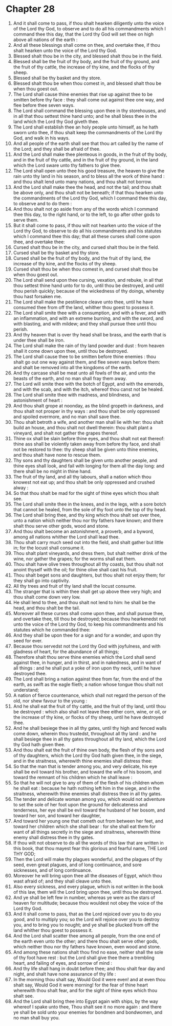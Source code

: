 # Chapter 28

1. And it shall come to pass, if thou shalt hearken diligently unto the voice of the Lord thy God, to observe and to do all his commandments which I command thee this day, that the Lord thy God will set thee on high above all nations of the earth :
2. And all these blessings shall come on thee, and overtake thee, if thou shalt hearken unto the voice of the Lord thy God.
3. Blessed shalt thou be in the city, and blessed shalt thou be in the field.
4. Blessed shall be the fruit of thy body, and the fruit of thy ground, and the fruit of thy cattle, the increase of thy kine, and the flocks of thy sheep.
5. Blessed shall be thy basket and thy store.
6. Blessed shalt thou be when thou comest in, and blessed shalt thou be when thou goest out.
7. The Lord shall cause thine enemies that rise up against thee to be smitten before thy face : they shall come out against thee one way, and flee before thee seven ways.
8. The Lord shall command the blessing upon thee in thy storehouses, and in all that thou settest thine hand unto; and he shall bless thee in the land which the Lord thy God giveth thee.
9. The Lord shall establish thee an holy people unto himself, as he hath sworn unto thee, if thou shalt keep the commandments of the Lord thy God, and walk in his ways.
10. And all people of the earth shall see that thou art called by the name of the Lord; and they shall be afraid of thee.
11. And the Lord shall make thee plenteous in goods, in the fruit of thy body, and in the fruit of thy cattle, and in the fruit of thy ground, in the land which the Lord sware unto thy fathers to give thee.
12. The Lord shall open unto thee his good treasure, the heaven to give the rain unto thy land in his season, and to bless all the work of thine hand : and thou shalt lend unto many nations, and thou shalt not borrow.
13. And the Lord shall make thee the head, and not the tail; and thou shalt be above only, and thou shalt not be beneath; if that thou hearken unto the commandments of the Lord thy God, which I command thee this day, to observe and to do them :
14. And thou shalt not go aside from any of the words which I command thee this day, to the right hand, or to the left, to go after other gods to serve them.
15. But it shall come to pass, if thou wilt not hearken unto the voice of the Lord thy God, to observe to do all his commandments and his statutes which I command thee this day; that all these curses shall come upon thee, and overtake thee:
16. Cursed shalt thou be in the city, and cursed shalt thou be in the field.
17. Cursed shall be thy basket and thy store.
18. Cursed shall be the fruit of thy body, and the fruit of thy land, the increase of thy kine, and the flocks of thy sheep.
19. Cursed shalt thou be when thou comest in, and cursed shalt thou be when thou goest out.
20. The Lord shall send upon thee cursing, vexation, and rebuke, in all that thou settest thine hand unto for to do, until thou be destroyed, and until thou perish quickly; because of the wickedness of thy doings, whereby thou hast forsaken me.
21. The Lord shall make the pestilence cleave unto thee, until he have consumed thee from off the land, whither thou goest to possess it.
22. The Lord shall smite thee with a consumption, and with a fever, and with an inflammation, and with an extreme burning, and with the sword, and with blasting, and with mildew; and they shall pursue thee until thou perish.
23. And thy heaven that is over thy head shall be brass, and the earth that is under thee shall be iron.
24. The Lord shall make the rain of thy land powder and dust : from heaven shall it come down upon thee, until thou be destroyed.
25. The Lord shall cause thee to be smitten before thine enemies : thou shalt go out one way against them, and flee seven ways before them: and shalt be removed into all the kingdoms of the earth.
26. And thy carcase shall be meat unto all fowls of the air, and unto the beasts of the earth, and no man shall fray them away.
27. The Lord will smite thee with the botch of Egypt, and with the emerods, and with the scab, and with the itch, whereof thou canst not be healed.
28. The Lord shall smite thee with madness, and blindness, and astonishment of heart :
29. And thou shalt grope at noonday, as the blind gropeth in darkness, and thou shalt not prosper in thy ways : and thou shalt be only oppressed and spoiled evermore, and no man shall save thee.
30. Thou shalt betroth a wife, and another man shall lie with her: thou shalt build an house, and thou shalt not dwell therein: thou shalt plant a vineyard, and shalt not gather the grapes thereof.
31. Thine ox shall be slain before thine eyes, and thou shalt not eat thereof: thine ass shall be violently taken away from before thy face, and shall not be restored to thee: thy sheep shall be given unto thine enemies, and thou shalt have none to rescue them.
32. Thy sons and thy daughters shall be given unto another people, and thine eyes shall look, and fail with longing for them all the day long: and there shall be no might in thine hand.
33. The fruit of thy land, and all thy labours, shall a nation which thou knowest not eat up; and thou shalt be only oppressed and crushed alway :
34. So that thou shalt be mad for the sight of thine eyes which thou shalt see.
35. The Lord shall smite thee in the knees, and in the legs, with a sore botch that cannot be healed, from the sole of thy foot unto the top of thy head.
36. The Lord shall bring thee, and thy king which thou shalt set over thee, unto a nation which neither thou nor thy fathers have known; and there shalt thou serve other gods, wood and stone.
37. And thou shalt become an astonishment, a proverb, and a byword, among all nations whither the Lord shall lead thee.
38. Thou shalt carry much seed out into the field, and shalt gather but little in; for the locust shall consume it.
39. Thou shalt plant vineyards, and dress them, but shalt neither drink of the wine, nor gather the grapes; for the worms shall eat them.
40. Thou shalt have olive trees throughout all thy coasts, but thou shalt not anoint thyself with the oil; for thine olive shall cast his fruit.
41. Thou shalt beget sons and daughters, but thou shalt not enjoy them; for they shall go into captivity.
42. All thy trees and fruit of thy land shall the locust consume.
43. The stranger that is within thee shall get up above thee very high; and thou shalt come down very low.
44. He shall lend to thee, and thou shalt not lend to him: he shall be the head, and thou shalt be the tail.
45. Moreover all these curses shall come upon thee, and shall pursue thee, and overtake thee, till thou be destroyed; because thou hearkenedst not unto the voice of the Lord thy God, to keep his commandments and his statutes which he commanded thee:
46. And they shall be upon thee for a sign and for a wonder, and upon thy seed for ever.
47. Because thou servedst not the Lord thy God with joyfulness, and with gladness of heart, for the abundance of all things;
48. Therefore shalt thou serve thine enemies which the Lord shall send against thee, in hunger, and in thirst, and in nakedness, and in want of all things : and he shall put a yoke of iron upon thy neck, until he have destroyed thee.
49. The Lord shall bring a nation against thee from far, from the end of the earth, as swift as the eagle flieth; a nation whose tongue thou shalt not understand;
50. A nation of fierce countenance, which shall not regard the person of the old, nor shew favour to the young :
51. And he shall eat the fruit of thy cattle, and the fruit of thy land, until thou be destroyed : which also shall not leave thee either corn, wine, or oil, or the increase of thy kine, or flocks of thy sheep, until he have destroyed thee.
52. And he shall besiege thee in all thy gates, until thy high and fenced walls come down, wherein thou trustedst, throughout all thy land : and he shall besiege thee in all thy gates throughout all thy land, which the Lord thy God hath given thee.
53. And thou shalt eat the fruit of thine own body, the flesh of thy sons and of thy daughters, which the Lord thy God hath given thee, in the siege, and in the straitness, wherewith thine enemies shall distress thee:
54. So that the man that is tender among you, and very delicate, his eye shall be evil toward his brother, and toward the wife of his bosom, and toward the remnant of his children which he shall leave :
55. So that he will not give to any of them of the flesh of his children whom he shall eat : because he hath nothing left him in the siege, and in the straitness, wherewith thine enemies shall distress thee in all thy gates.
56. The tender and delicate woman among you, which would not adventure to set the sole of her foot upon the ground for delicateness and tenderness, her eye shall be evil toward the husband of her bosom, and toward her son, and toward her daughter,
57. And toward her young one that cometh out from between her feet, and toward her children which she shall bear : for she shall eat them for want of all things secretly in the siege and straitness, wherewith thine enemy shall distress thee in thy gates.
58. If thou wilt not observe to do all the words of this law that are written in this book, that thou mayest fear this glorious and fearful name, THE Lord THY GOD;
59. Then the Lord will make thy plagues wonderful, and the plagues of thy seed, even great plagues, and of long continuance, and sore sicknesses, and of long continuance.
60. Moreover he will bring upon thee all the diseases of Egypt, which thou wast afraid of; and they shall cleave unto thee.
61. Also every sickness, and every plague, which is not written in the book of this law, them will the Lord bring upon thee, until thou be destroyed.
62. And ye shall be left few in number, whereas ye were as the stars of heaven for multitude; because thou wouldest not obey the voice of the Lord thy God.
63. And it shall come to pass, that as the Lord rejoiced over you to do you good, and to multiply you; so the Lord will rejoice over you to destroy you, and to bring you to nought; and ye shall be plucked from off the land whither thou goest to possess it.
64. And the Lord shall scatter thee among all people, from the one end of the earth even unto the other; and there thou shalt serve other gods, which neither thou nor thy fathers have known, even wood and stone.
65. And among these nations shalt thou find no ease, neither shall the sole of thy foot have rest : but the Lord shall give thee there a trembling heart, and failing of eyes, and sorrow of mind :
66. And thy life shall hang in doubt before thee; and thou shalt fear day and night, and shalt have none assurance of thy life :
67. In the morning thou shalt say, Would God it were even! and at even thou shalt say, Would God it were morning! for the fear of thine heart wherewith thou shalt fear, and for the sight of thine eyes which thou shalt see.
68. And the Lord shall bring thee into Egypt again with ships, by the way whereof I spake unto thee, Thou shalt see it no more again : and there ye shall be sold unto your enemies for bondmen and bondwomen, and no man shall buy you.


